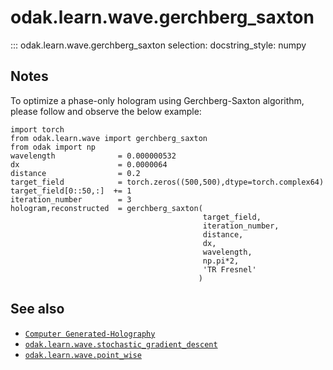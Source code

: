 # odak.learn.wave.gerchberg_saxton

::: odak.learn.wave.gerchberg_saxton
    selection:
        docstring_style: numpy

## Notes

To optimize a phase-only hologram using Gerchberg-Saxton algorithm, please follow and observe the below example:

```
import torch
from odak.learn.wave import gerchberg_saxton
from odak import np
wavelength              = 0.000000532
dx                      = 0.0000064
distance                = 0.2
target_field            = torch.zeros((500,500),dtype=torch.complex64)
target_field[0::50,:]  += 1
iteration_number        = 3
hologram,reconstructed  = gerchberg_saxton(
                                           target_field,
                                           iteration_number,
                                           distance,
                                           dx,
                                           wavelength,
                                           np.pi*2,
                                           'TR Fresnel'
                                          )
```



## See also

* [`Computer Generated-Holography`](../../../cgh.md)
* [`odak.learn.wave.stochastic_gradient_descent`](stochastic_gradient_descent.md)
* [`odak.learn.wave.point_wise`](point_wise.md)
